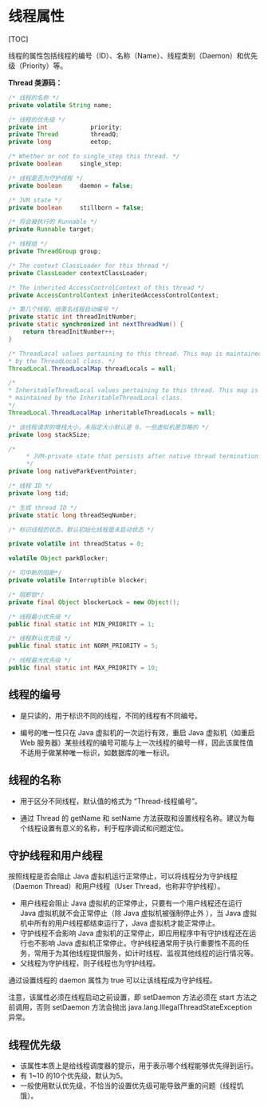 # 线程属性

[TOC]

线程的属性包括线程的编号（ID）、名称（Name）、线程类别（Daemon）和优先级（Priority）等。

**Thread 类源码：**

```java
/* 线程的名称 */
private volatile String name;

/* 线程的优先级 */
private int            priority;
private Thread         threadQ;
private long           eetop;

/* Whether or not to single_step this thread. */
private boolean     single_step;

/* 线程是否为守护线程 */
private boolean     daemon = false;

/* JVM state */
private boolean     stillborn = false;

/* 将会被执行的 Runnable */
private Runnable target;

/* 线程组 */
private ThreadGroup group;

/* The context ClassLoader for this thread */
private ClassLoader contextClassLoader;

/* The inherited AccessControlContext of this thread */
private AccessControlContext inheritedAccessControlContext;

/* 第几个线程，给匿名线程自动编号 */
private static int threadInitNumber;
private static synchronized int nextThreadNum() {
    return threadInitNumber++;
}

/* ThreadLocal values pertaining to this thread. This map is maintained
* by the ThreadLocal class. */
ThreadLocal.ThreadLocalMap threadLocals = null;

/*
* InheritableThreadLocal values pertaining to this thread. This map is
* maintained by the InheritableThreadLocal class.
*/
ThreadLocal.ThreadLocalMap inheritableThreadLocals = null;

/* 该线程请求的堆栈大小，未指定大小默认是 0。一些虚拟机是忽略的 */
private long stackSize;

/*
     * JVM-private state that persists after native thread termination.
     */
private long nativeParkEventPointer;

/* 线程 ID */
private long tid;

/* 生成 thread ID */
private static long threadSeqNumber;

/* 标识线程的状态，默认初始化线程是未启动状态 */

private volatile int threadStatus = 0;

volatile Object parkBlocker;

/* 可中断的阻断*/
private volatile Interruptible blocker;

/* 阻断锁*/
private final Object blockerLock = new Object();

/* 线程最小优先级 */
public final static int MIN_PRIORITY = 1;

/* 线程默认优先级 */
public final static int NORM_PRIORITY = 5;

/* 线程最大优先级 */
public final static int MAX_PRIORITY = 10;
```



## 线程的编号

- 是只读的，用于标识不同的线程，不同的线程有不同编号。

- 编号的唯一性只在 Java 虚拟机的一次运行有效，重启 Java 虚拟机（如重启 Web 服务器）某些线程的编号可能与上一次线程的编号一样，因此该属性值不适用于做某种唯一标识，如数据库的唯一标识。



## 线程的名称

- 用于区分不同线程，默认值的格式为 “Thread-线程编号”。

- 通过 Thread 的 getName 和 setName 方法获取和设置线程名称。建议为每个线程设置有意义的名称，利于程序调试和问题定位。



## 守护线程和用户线程

按照线程是否会阻止 Java 虚拟机运行正常停止，可以将线程分为守护线程（Daemon Thread）和用户线程（User Thread，也称非守护线程）。

- 用户线程会阻止 Java 虚拟机的正常停止，只要有一个用户线程还在运行 Java 虚拟机就不会正常停止（除 Java 虚拟机被强制停止外 ），当 Java 虚拟机中所有的用户线程都结束运行了，Java 虚拟机才能正常停止。
- 守护线程不会影响 Java 虚拟机的正常停止，即应用程序中有守护线程还在运行也不影响 Java 虚拟机正常停止。守护线程通常用于执行重要性不高的任务，常用于为其他线程提供服务，如计时线程、监视其他线程的运行情况等。
- 父线程为守护线程，则子线程也为守护线程。

通过设置线程的 daemon 属性为 true 可以让该线程成为守护线程。

注意，该属性必须在线程启动之前设置，即 setDaemon 方法必须在 start 方法之前调用，否则 setDaemon 方法会抛出 java.lang.IllegalThreadStateException 异常。



## 线程优先级

- 该属性本质上是给线程调度器的提示，用于表示哪个线程能够优先得到运行。
- 有 1~10 的10个优先级，默认为5。
- 一般使用默认优先级，不恰当的设置优先级可能导致严重的问题（线程饥饿）。

